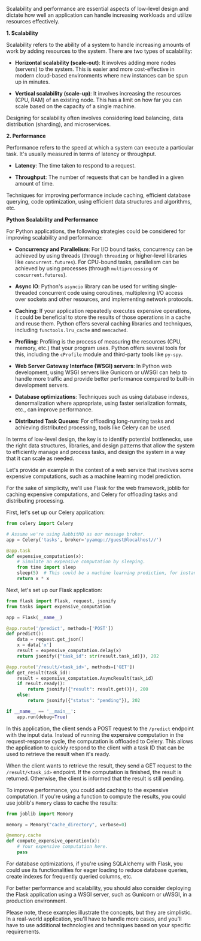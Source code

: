 Scalability and performance are essential aspects of low-level design and dictate how well an application can handle increasing workloads and utilize resources effectively. 

**1. Scalability**

Scalability refers to the ability of a system to handle increasing amounts of work by adding resources to the system. There are two types of scalability:

- **Horizontal scalability (scale-out)**: It involves adding more nodes (servers) to the system. This is easier and more cost-effective in modern cloud-based environments where new instances can be spun up in minutes.

- **Vertical scalability (scale-up)**: It involves increasing the resources (CPU, RAM) of an existing node. This has a limit on how far you can scale based on the capacity of a single machine.

Designing for scalability often involves considering load balancing, data distribution (sharding), and microservices.

**2. Performance**

Performance refers to the speed at which a system can execute a particular task. It's usually measured in terms of latency or throughput.

- **Latency**: The time taken to respond to a request.

- **Throughput**: The number of requests that can be handled in a given amount of time.

Techniques for improving performance include caching, efficient database querying, code optimization, using efficient data structures and algorithms, etc.

**Python Scalability and Performance**

For Python applications, the following strategies could be considered for improving scalability and performance:

- **Concurrency and Parallelism**: For I/O bound tasks, concurrency can be achieved by using threads (through `threading` or higher-level libraries like `concurrent.futures`). For CPU-bound tasks, parallelism can be achieved by using processes (through `multiprocessing` or `concurrent.futures`).

- **Async IO**: Python's `asyncio` library can be used for writing single-threaded concurrent code using coroutines, multiplexing I/O access over sockets and other resources, and implementing network protocols.

- **Caching**: If your application repeatedly executes expensive operations, it could be beneficial to store the results of those operations in a cache and reuse them. Python offers several caching libraries and techniques, including `functools.lru_cache` and `memcached`.

- **Profiling**: Profiling is the process of measuring the resources (CPU, memory, etc.) that your program uses. Python offers several tools for this, including the `cProfile` module and third-party tools like `py-spy`.

- **Web Server Gateway Interface (WSGI) servers**: In Python web development, using WSGI servers like Gunicorn or uWSGI can help to handle more traffic and provide better performance compared to built-in development servers.

- **Database optimizations**: Techniques such as using database indexes, denormalization where appropriate, using faster serialization formats, etc., can improve performance.

- **Distributed Task Queues**: For offloading long-running tasks and achieving distributed processing, tools like Celery can be used.

In terms of low-level design, the key is to identify potential bottlenecks, use the right data structures, libraries, and design patterns that allow the system to efficiently manage and process tasks, and design the system in a way that it can scale as needed.

Let's provide an example in the context of a web service that involves some expensive computations, such as a machine learning model prediction. 

For the sake of simplicity, we'll use Flask for the web framework, joblib for caching expensive computations, and Celery for offloading tasks and distributing processing.

First, let's set up our Celery application:

```python
from celery import Celery

# Assume we're using RabbitMQ as our message broker.
app = Celery('tasks', broker='pyamqp://guest@localhost//')

@app.task
def expensive_computation(x):
    # Simulate an expensive computation by sleeping.
    from time import sleep
    sleep(5)  # This could be a machine learning prediction, for instance.
    return x * x
```

Next, let's set up our Flask application:

```python
from flask import Flask, request, jsonify
from tasks import expensive_computation

app = Flask(__name__)

@app.route('/predict', methods=['POST'])
def predict():
    data = request.get_json()
    x = data['x']
    result = expensive_computation.delay(x)
    return jsonify({"task_id": str(result.task_id)}), 202

@app.route('/result/<task_id>', methods=['GET'])
def get_result(task_id):
    result = expensive_computation.AsyncResult(task_id)
    if result.ready():
        return jsonify({"result": result.get()}), 200
    else:
        return jsonify({"status": "pending"}), 202

if __name__ == '__main__':
    app.run(debug=True)
```

In this application, the client sends a POST request to the `/predict` endpoint with the input data. Instead of running the expensive computation in the request-response cycle, the computation is offloaded to Celery. This allows the application to quickly respond to the client with a task ID that can be used to retrieve the result when it's ready.

When the client wants to retrieve the result, they send a GET request to the `/result/<task_id>` endpoint. If the computation is finished, the result is returned. Otherwise, the client is informed that the result is still pending.

To improve performance, you could add caching to the expensive computation. If you're using a function to compute the results, you could use joblib's `Memory` class to cache the results:

```python
from joblib import Memory

memory = Memory("cache_directory", verbose=0)

@memory.cache
def compute_expensive_operation(x):
    # Your expensive computation here.
    pass
```

For database optimizations, if you're using SQLAlchemy with Flask, you could use its functionalities for eager loading to reduce database queries, create indexes for frequently queried columns, etc.

For better performance and scalability, you should also consider deploying the Flask application using a WSGI server, such as Gunicorn or uWSGI, in a production environment. 

Please note, these examples illustrate the concepts, but they are simplistic. In a real-world application, you'll have to handle more cases, and you'll have to use additional technologies and techniques based on your specific requirements.